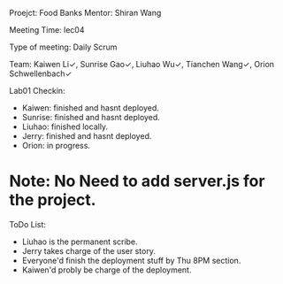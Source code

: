 Proejct: Food Banks
Mentor: Shiran Wang

Meeting Time: lec04

Type of meeting: Daily Scrum

Team: Kaiwen Li✓, Sunrise Gao✓, Liuhao Wu✓, Tianchen Wang✓, Orion Schwellenbach✓

Lab01 Checkin:
- Kaiwen: finished and hasnt deployed.
- Sunrise: finished and hasnt deployed.
- Liuhao: finished locally.
- Jerry: finished and hasnt deployed.
- Orion: in progress.

# Note: No Need to add server.js for the project.

ToDo List: 
- Liuhao is the permanent scribe. 
- Jerry takes charge of the user story.
- Everyone'd finish the deployment stuff by Thu 8PM section.
- Kaiwen'd probly be charge of the deployment.
